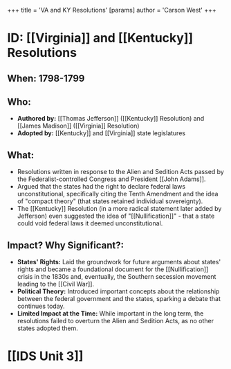 +++
 title = 'VA and KY Resolutions'
[params]
	author = 'Carson West'
+++
# ID: [[Virginia]] and [[Kentucky]] Resolutions 
## When: 1798-1799
## Who: 
- **Authored by:** [[Thomas Jefferson]] ([[Kentucky]] Resolution) and [[James Madison]] ([[Virginia]] Resolution)
- **Adopted by:**  [[Kentucky]] and [[Virginia]] state legislatures 

## What:
- Resolutions written in response to the Alien and Sedition Acts passed by the Federalist-controlled Congress and President [[John Adams]].  
- Argued that the states had the right to declare federal laws unconstitutional, specifically citing the Tenth Amendment and the idea of "compact theory" (that states retained individual sovereignty).
- The [[Kentucky]] Resolution (in a more radical statement later added by Jefferson) even suggested the idea of "[[Nullification]]" -  that a state could void federal laws it deemed unconstitutional. 

## Impact? Why Significant?: 
- **States' Rights:**  Laid the groundwork for future arguments about states' rights and became a foundational document for the [[Nullification]] crisis in the 1830s and, eventually, the Southern secession movement leading to the [[Civil War]]. 
- **Political Theory:**  Introduced important concepts about the relationship between the federal government and the states, sparking a debate that continues today. 
- **Limited Impact at the Time:** While important in the long term, the resolutions failed to overturn the Alien and Sedition Acts, as no other states adopted them. 

# [[IDS Unit 3]]